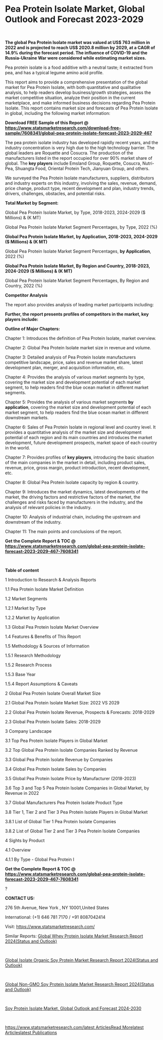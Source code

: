<h1>Pea Protein Isolate Market, Global Outlook and Forecast 2023-2029</h1><br/><p><strong>The global Pea Protein Isolate market was valued at US$ 763 million in 2022 and is projected to reach US$ 2020.8 million by 2029, at a <strong>CAGR</strong> of 14.9% during the forecast period. The influence of COVID-19 and the Russia-Ukraine War were considered while estimating market sizes.</strong></p>
 
 
 
 <p>Pea protein isolate is a food additive with a neutral taste; it extracted from pea, and has a typical legume amino acid profile.</p>
 
 
 
 <p>This report aims to provide a comprehensive presentation of the global market for Pea Protein Isolate, with both quantitative and qualitative analysis, to help readers develop business/growth strategies, assess the market competitive situation, analyze their position in the current marketplace, and make informed business decisions regarding Pea Protein Isolate. This report contains market size and forecasts of Pea Protein Isolate in global, including the following market information:</p>
 
 
 
 <p><strong>Download FREE Sample of this Report @ <a href="https://www.statsmarketresearch.com/download-free-sample/7608341/global-pea-protein-isolate-forecast-2023-2029-467">https://www.statsmarketresearch.com/download-free-sample/7608341/global-pea-protein-isolate-forecast-2023-2029-467</a></strong></p>
 
 
 
 <p>The pea protein isolate industry has developed rapidly recent years, and the industry concentration is very high due to the high technology barrier. The global leaders are Roquette and Cosucra. The production of the manufacturers listed in the report occupied for over 90% market share of global. The <strong>key players</strong> include Emsland Group, Roquette, Cosucra, Nutri-Pea, Shuangta Food, Oriental Protein Tech, Jianyuan Group, and others.</p>
 
 
 
 <p>We surveyed the Pea Protein Isolate manufacturers, suppliers, distributors and industry experts on this industry, involving the sales, revenue, demand, price change, product type, recent development and plan, industry trends, drivers, challenges, obstacles, and potential risks.</p>
 
 
 
 <p><strong>Total Market by Segment:</strong></p>
 
 
 
 <p>Global Pea Protein Isolate Market, by Type, 2018-2023, 2024-2029 ($ Millions) & (K MT)</p>
 
 
 
 <p>Global Pea Protein Isolate Market Segment Percentages, by Type, 2022 (%)</p>
 
 
 
 <p><strong>Global Pea Protein Isolate Market, <strong>by Application</strong>, 2018-2023, 2024-2029 ($ Millions) & (K MT)</strong></p>
 
 
 
 <p>Global Pea Protein Isolate Market Segment Percentages, <strong>by Application</strong>, 2022 (%)</p>
 
 
 
 <p><strong>Global Pea Protein Isolate Market, By Region and Country, 2018-2023, 2024-2029 ($ Millions) & (K MT)</strong></p>
 
 
 
 <p>Global Pea Protein Isolate Market Segment Percentages, By Region and Country, 2022 (%)</p>
 
 
 
 <p><strong>Competitor Analysis</strong></p>
 
 
 
 <p>The report also provides analysis of leading market participants including:</p>
 
 
 
 <p><strong>Further, the report presents profiles of competitors in the market, <strong>key players</strong> include:</strong></p>
 
 
 
 <p><strong>Outline of Major Chapters:</strong></p>
 
 
 
 <p>Chapter 1: Introduces the definition of Pea Protein Isolate, market overview.</p>
 
 
 
 <p>Chapter 2: Global Pea Protein Isolate market size in revenue and volume.</p>
 
 
 
 <p>Chapter 3: Detailed analysis of Pea Protein Isolate manufacturers competitive landscape, price, sales and revenue market share, latest development plan, merger, and acquisition information, etc.</p>
 
 
 
 <p>Chapter 4: Provides the analysis of various market segments by type, covering the market size and development potential of each market segment, to help readers find the blue ocean market in different market segments.</p>
 
 
 
 <p>Chapter 5: Provides the analysis of various market segments <strong>by application</strong>, covering the market size and development potential of each market segment, to help readers find the blue ocean market in different downstream markets.</p>
 
 
 
 <p>Chapter 6: Sales of Pea Protein Isolate in regional level and country level. It provides a quantitative analysis of the market size and development potential of each region and its main countries and introduces the market development, future development prospects, market space of each country in the world.</p>
 
 
 
 <p>Chapter 7: Provides profiles of <strong>key players</strong>, introducing the basic situation of the main companies in the market in detail, including product sales, revenue, price, gross margin, product introduction, recent development, etc.</p>
 
 
 
 <p>Chapter 8: Global Pea Protein Isolate capacity by region & country.</p>
 
 
 
 <p>Chapter 9: Introduces the market dynamics, latest developments of the market, the driving factors and restrictive factors of the market, the challenges and risks faced by manufacturers in the industry, and the analysis of relevant policies in the industry.</p>
 
 
 
 <p>Chapter 10: Analysis of industrial chain, including the upstream and downstream of the industry.</p>
 
 
 
 <p>Chapter 11: The main points and conclusions of the report.</p>
 
 
 
 <div><b>Get the Complete Report & TOC @ <a href="https://www.statsmarketresearch.com/global-pea-protein-isolate-forecast-2023-2029-467-7608341">https://www.statsmarketresearch.com/global-pea-protein-isolate-forecast-2023-2029-467-7608341</a></b></div>
 
 
 
 <p><br />
 
 <b>Table of content</b></p>
 
 
 
 <p>1 Introduction to Research & Analysis Reports<br />
 
 1.1 Pea Protein Isolate Market Definition<br />
 
 1.2 Market Segments<br />
 
 1.2.1 Market by Type<br />
 
 1.2.2 Market by Application<br />
 
 1.3 Global Pea Protein Isolate Market Overview<br />
 
 1.4 Features & Benefits of This Report<br />
 
 1.5 Methodology & Sources of Information<br />
 
 1.5.1 Research Methodology<br />
 
 1.5.2 Research Process<br />
 
 1.5.3 Base Year<br />
 
 1.5.4 Report Assumptions & Caveats<br />
 
 2 Global Pea Protein Isolate Overall Market Size<br />
 
 2.1 Global Pea Protein Isolate Market Size: 2022 VS 2029<br />
 
 2.2 Global Pea Protein Isolate Revenue, Prospects & Forecasts: 2018-2029<br />
 
 2.3 Global Pea Protein Isolate Sales: 2018-2029<br />
 
 3 Company Landscape<br />
 
 3.1 Top Pea Protein Isolate Players in Global Market<br />
 
 3.2 Top Global Pea Protein Isolate Companies Ranked by Revenue<br />
 
 3.3 Global Pea Protein Isolate Revenue by Companies<br />
 
 3.4 Global Pea Protein Isolate Sales by Companies<br />
 
 3.5 Global Pea Protein Isolate Price by Manufacturer (2018-2023)<br />
 
 3.6 Top 3 and Top 5 Pea Protein Isolate Companies in Global Market, by Revenue in 2022<br />
 
 3.7 Global Manufacturers Pea Protein Isolate Product Type<br />
 
 3.8 Tier 1, Tier 2 and Tier 3 Pea Protein Isolate Players in Global Market<br />
 
 3.8.1 List of Global Tier 1 Pea Protein Isolate Companies<br />
 
 3.8.2 List of Global Tier 2 and Tier 3 Pea Protein Isolate Companies<br />
 
 4 Sights by Product<br />
 
 4.1 Overview<br />
 
 4.1.1 By Type - Global Pea Protein I</p>
 
 
 
 <div><b>Get the Complete Report & TOC @ <a href="https://www.statsmarketresearch.com/global-pea-protein-isolate-forecast-2023-2029-467-7608341">https://www.statsmarketresearch.com/global-pea-protein-isolate-forecast-2023-2029-467-7608341</a></b></div>
 
 
 
 <p>? </p>
 
 
 
 <p><b>CONTACT US:</b><br />
 
 276 5th Avenue, New York , NY 10001,United States<br />
 
 International: (+1) 646 781 7170 / +91 8087042414<br />
 
 Visit: <a href="https://www.statsmarketresearch.com/">https://www.statsmarketresearch.com/</a><br />
 
 Similar Reports: <a href="https://www.statsmarketresearch.com/global-pea-protein-isolate-forecast-2023-2029-467-7608341">Global Whey Protein Isolate Market Research Report 2024(Status and Outlook)</a><br />
 
 <br />
 
 <a href="https://www.statsmarketresearch.com/global-pea-protein-isolate-forecast-2023-2029-467-7608341">Global Isolate Organic Soy Protein Market Research Report 2024(Status and Outlook)</a><br />
 
 <br />
 
 <a href="https://www.statsmarketresearch.com/global-pea-protein-isolate-forecast-2023-2029-467-7608341">Global Non-GMO Soy Protein Isolate Market Research Report 2024(Status and Outlook)</a><br />
 
 <br />
 
 <a href="https://www.statsmarketresearch.com/global-pea-protein-isolate-forecast-2023-2029-467-7608341">Soy Protein Isolate Market, Global Outlook and Forecast 2024-2030</a><br />
 
 <br />
 
 <a href="https://gyeongbokgung.com">https://www.statsmarketresearch.com/</a><a href="https://hallyeomaritime.com">latest Articles</a><a href="https://jingwansa.com">Read More</a><a href="https://nguoiviet.jp/">latest Articles</a><a href="https://www.intelmarketresearch.com/">latest Publications</a></p>